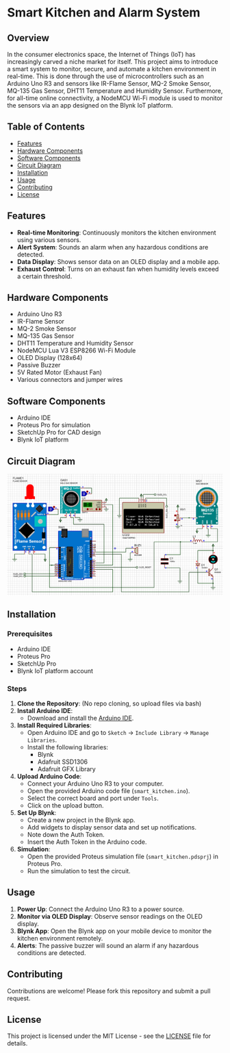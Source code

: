# Smart Kitchen and Alarm System

## Overview
In the consumer electronics space, the Internet of Things (IoT) has increasingly carved a niche market for itself. This project aims to introduce a smart system to monitor, secure, and automate a kitchen environment in real-time. This is done through the use of microcontrollers such as an Arduino Uno R3 and sensors like IR-Flame Sensor, MQ-2 Smoke Sensor, MQ-135 Gas Sensor, DHT11 Temperature and Humidity Sensor. Furthermore, for all-time online connectivity, a NodeMCU Wi-Fi module is used to monitor the sensors via an app designed on the Blynk IoT platform.

## Table of Contents
- [Features](#features)
- [Hardware Components](#hardware-components)
- [Software Components](#software-components)
- [Circuit Diagram](#circuit-diagram)
- [Installation](#installation)
- [Usage](#usage)
- [Contributing](#contributing)
- [License](#license)

## Features
- **Real-time Monitoring**: Continuously monitors the kitchen environment using various sensors.
- **Alert System**: Sounds an alarm when any hazardous conditions are detected.
- **Data Display**: Shows sensor data on an OLED display and a mobile app.
- **Exhaust Control**: Turns on an exhaust fan when humidity levels exceed a certain threshold.

## Hardware Components
- Arduino Uno R3
- IR-Flame Sensor
- MQ-2 Smoke Sensor
- MQ-135 Gas Sensor
- DHT11 Temperature and Humidity Sensor
- NodeMCU Lua V3 ESP8266 Wi-Fi Module
- OLED Display (128x64)
- Passive Buzzer
- 5V Rated Motor (Exhaust Fan)
- Various connectors and jumper wires

## Software Components
- Arduino IDE
- Proteus Pro for simulation
- SketchUp Pro for CAD design
- Blynk IoT platform

## Circuit Diagram
![Circuit Diagram](circuit_diagram.png)

## Installation
### Prerequisites
- Arduino IDE
- Proteus Pro
- SketchUp Pro
- Blynk IoT platform account

### Steps
1. **Clone the Repository**: (No repo cloning, so upload files via bash)
2. **Install Arduino IDE**:
    - Download and install the [Arduino IDE](https://www.arduino.cc/en/software).
3. **Install Required Libraries**:
    - Open Arduino IDE and go to `Sketch` -> `Include Library` -> `Manage Libraries`.
    - Install the following libraries:
        - Blynk
        - Adafruit SSD1306
        - Adafruit GFX Library
4. **Upload Arduino Code**:
    - Connect your Arduino Uno R3 to your computer.
    - Open the provided Arduino code file (`smart_kitchen.ino`).
    - Select the correct board and port under `Tools`.
    - Click on the upload button.
5. **Set Up Blynk**:
    - Create a new project in the Blynk app.
    - Add widgets to display sensor data and set up notifications.
    - Note down the Auth Token.
    - Insert the Auth Token in the Arduino code.
6. **Simulation**:
    - Open the provided Proteus simulation file (`smart_kitchen.pdsprj`) in Proteus Pro.
    - Run the simulation to test the circuit.

## Usage
1. **Power Up**: Connect the Arduino Uno R3 to a power source.
2. **Monitor via OLED Display**: Observe sensor readings on the OLED display.
3. **Blynk App**: Open the Blynk app on your mobile device to monitor the kitchen environment remotely.
4. **Alerts**: The passive buzzer will sound an alarm if any hazardous conditions are detected.

## Contributing
Contributions are welcome! Please fork this repository and submit a pull request.

## License
This project is licensed under the MIT License - see the [LICENSE](LICENSE) file for details.
